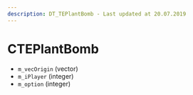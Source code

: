 ```yaml
---
description: DT_TEPlantBomb - Last updated at 20.07.2019
---
```


# CTEPlantBomb


* `m_vecOrigin` (vector)
* `m_iPlayer` (integer)
* `m_option` (integer)